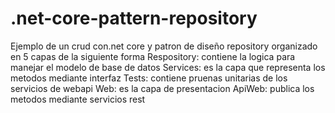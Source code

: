 # .net-core-pattern-repository
Ejemplo de un crud con.net core y patron de diseño repository
organizado en 5 capas de la siguiente forma
	Respository: contiene la logica para manejar el modelo de base de datos
	Services: es la capa que representa los metodos mediante interfaz
	Tests: contiene pruenas unitarias de los servicios de webapi
	Web: es la capa de presentacion 
	ApiWeb: publica los metodos mediante servicios rest
